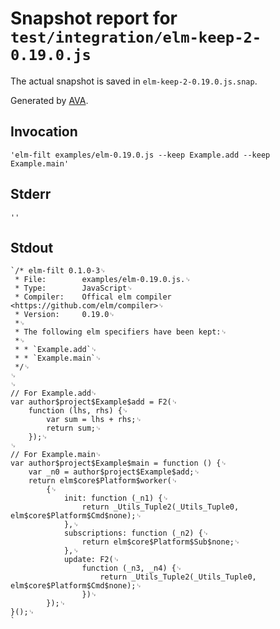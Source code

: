 # Snapshot report for `test/integration/elm-keep-2-0.19.0.js`

The actual snapshot is saved in `elm-keep-2-0.19.0.js.snap`.

Generated by [AVA](https://ava.li).

## Invocation

    'elm-filt examples/elm-0.19.0.js --keep Example.add --keep Example.main'

## Stderr

    ''

## Stdout

    `/* elm-filt 0.1.0-3␊
     * File:        examples/elm-0.19.0.js.␊
     * Type:        JavaScript␊
     * Compiler:    Offical elm compiler <https://github.com/elm/compiler>␊
     * Version:     0.19.0␊
     *␊
     * The following elm specifiers have been kept:␊
     *␊
     * * `Example.add`␊
     * * `Example.main`␊
     */␊
    ␊
    ␊
    // For Example.add␊
    var author$project$Example$add = F2(␊
    	function (lhs, rhs) {␊
    		var sum = lhs + rhs;␊
    		return sum;␊
    	});␊
    ␊
    // For Example.main␊
    var author$project$Example$main = function () {␊
    	var _n0 = author$project$Example$add;␊
    	return elm$core$Platform$worker(␊
    		{␊
    			init: function (_n1) {␊
    				return _Utils_Tuple2(_Utils_Tuple0, elm$core$Platform$Cmd$none);␊
    			},␊
    			subscriptions: function (_n2) {␊
    				return elm$core$Platform$Sub$none;␊
    			},␊
    			update: F2(␊
    				function (_n3, _n4) {␊
    					return _Utils_Tuple2(_Utils_Tuple0, elm$core$Platform$Cmd$none);␊
    				})␊
    		});␊
    }();␊
    `
